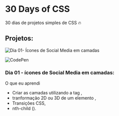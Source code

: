 # 30 Days of CSS 
30 dias de projetos simples de CSS :fire:

## Projetos:

![Dia 01- Ícones de Social Media em camadas](https://github.com/fabiola-a9/30DaysofCSS/tree/main/Dia01)

![CodePen](https://codepen.io/fabi_ladeira/pen/wvjaoMw)

### Dia 01 - ícones de Social Media em camadas:

O que eu aprendi

  -  Criar as camadas utilizando a tag <span>,
  -  tranformação 2D ou 3D de um elemento ,
  -  Transições CSS,
  -  nth-child ().

